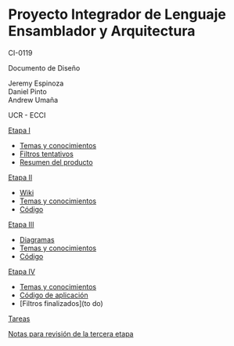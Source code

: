 # Proyecto Integrador de Lenguaje Ensamblador y Arquitectura


CI-0119


Documento de Diseño


Jeremy Espinoza  
Daniel Pinto  
Andrew Umaña  



UCR - ECCI

[Etapa I](https://github.com/ECCIUCRLQ/proyecto-equipo/tree/main/Etapa%20I)
- [Temas y conocimientos](https://github.com/ECCIUCRLQ/proyecto-equipo/blob/main/Etapa%20I/Temas%20y%20conocimientos.md)
- [Filtros tentativos](https://github.com/ECCIUCRLQ/proyecto-equipo/blob/main/Etapa%20I/Filtros.md)
- [Resumen del producto](https://github.com/ECCIUCRLQ/proyecto-equipo/blob/main/Etapa%20I/Resumen%20proyecto.md)


[Etapa II](https://github.com/ECCIUCRLQ/proyecto-equipo/tree/main/Etapa%20II)
- [Wiki](https://github.com/ECCIUCRLQ/proyecto-equipo/wiki)
- [Temas y conocimientos](https://github.com/ECCIUCRLQ/proyecto-equipo/blob/main/Etapa%20II/Temas%20y%20conocimientos.md)
- [Código](https://github.com/ECCIUCRLQ/proyecto-equipo/tree/main/simics-project/modules) 

[Etapa III](https://github.com/ECCIUCRLQ/proyecto-equipo/tree/main/Etapa%20III)
- [Diagramas](https://github.com/ECCIUCRLQ/proyecto-equipo/blob/main/Etapa%20III/Diagramas.md)
- [Temas y conocimientos](https://github.com/ECCIUCRLQ/proyecto-equipo/blob/main/Etapa%20III/Temas%20y%20conocimientos)
- [Código](https://github.com/ECCIUCRLQ/proyecto-equipo/tree/main/simics-project/driver) 

[Etapa IV](https://github.com/ECCIUCRLQ/proyecto-equipo/tree/main/Etapa%20III)

- [Temas y conocimientos](https://github.com/ECCIUCRLQ/proyecto-equipo/blob/main/Etapa%20IV/temas%20y%20conocimientos)
- [Código de aplicación](https://github.com/ECCIUCRLQ/proyecto-equipo/tree/main/simics-project/aplicacion)
- [Filtros finalizados](to do)


[Tareas](https://github.com/ECCIUCRLQ/proyecto-equipo/projects/1)


[Notas para revisión de la tercera etapa](https://github.com/ECCIUCRLQ/proyecto-equipo/blob/main/Notas%20revisi%C3%B3n.md)
